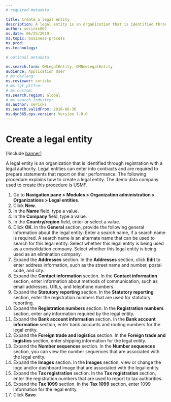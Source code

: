 ```yaml
--- 
# required metadata 
 
title: Create a legal entity
description: A legal entity is an organization that is identified through registration with a legal authority. 
author: sericks007
ms.date: 06/25/2019
ms.topic: business-process 
ms.prod:  
ms.technology:  
 
# optional metadata 
 
ms.search.form: OMLegalEntity, OMNewLegalEntity   
audience: Application User 
# ms.devlang:  
ms.reviewer: sericks
# ms.tgt_pltfrm:  
# ms.custom:  
ms.search.region: Global
# ms.search.industry: 
ms.author: sericks
ms.search.validFrom: 2016-06-30 
ms.dyn365.ops.version: Version 7.0.0 
---
```

# Create a legal entity

[!include [banner](../../includes/banner.md)]

A legal entity is an organization that is identified through registration with a legal authority. Legal entities can enter into contracts and are required to prepare statements that report on their performance. The following procedure explains how to create a legal entity. The demo data company used to create this procedure is USMF.

1. Go to **Navigation pane > Modules > Organization administration > Organizations > Legal entities**.
2. Click **New**.
3. In the **Name** field, type a value.
4. In the **Company** field, type a value.
5. In the **Country/region** field, enter or select a value.
6. Click **OK**. In the **General** section, provide the following general information about the legal entity: Enter a search name, if a search name is required. A search name is an alternate name that can be used to search for this legal entity. Select whether this legal entity is being used as a consolidation company. Select whether this legal entity is being used as an elimination company. 
7. Expand the **Addresses** section. In the **Addresses** section, click **Edit** to enter address information, such as the street name and number, postal code, and city.
8. Expand the **Contact information** section. In the **Contact information** section, enter information about methods of communication, such as email addresses, URLs, and telephone numbers. 
9. Expand the **Statutory reporting** section. In the **Statutory reporting** section, enter the registration numbers that are used for statutory reporting.
10. Expand the **Registration numbers** section. In the **Registration numbers** section, enter any information required by the legal entity.  
11. Expand the **Bank account information** section. In the **Bank account information** section, enter bank accounts and routing numbers for the legal entity.
12. Expand the **Foreign trade and logistics** section. In the **Foreign trade and logistics** section, enter shipping information for the legal entity.  
13. Expand the **Number sequences** section. In the **Number sequences** section, you can view the number sequences that are associated with the legal entity.  
14. Expand the **Images** section. In the **Images** section, view or change the logo and/or dashboard image that are associated with the legal entity.  
15. Expand the **Tax registration** section. In the **Tax registration** section, enter the registration numbers that are used to report to tax authorities.
16. Expand the **Tax 1099** section. In the **Tax 1099** section, enter 1099 information for the legal entity.  
17. Click **Save**.


<!---
title: Erstellen Sie eine juristische Person
description: Eine juristische Person ist eine Organisation, die über die Registrierung bei einer Behörde identifiziert wird.
author: sericks007
manager: AnnBe
ms.date: 06/25/2019
ms.topic: business-process
ms.prod: ''
ms.service: dynamics-ax-applications
ms.technology: ''
ms.search.form: OMLegalEntity, OMNewLegalEntity
audience: Application User
ms.reviewer: sericks
ms.search.region: Global
ms.author: sericks
ms.search.validFrom: 2016-06-30
ms.dyn365.ops.version: Version 7.0.0
ms.openlocfilehash: 54e3176ccf4bc3218afdf085f910e6d2a9c1b9ff
ms.sourcegitcommit: f5e31c34640add6d40308ac1365cc0ee60e60e24
ms.translationtype: HT
ms.contentlocale: 
ms.lasthandoff: 12/08/2020
ms.locfileid: "4694836"
---
# <a name="create-a-legal-entity"></a>Erstellen Sie eine juristische Person

[!include [banner](../../includes/banner.md)]

Eine juristische Person ist eine Organisation, die über die Registrierung bei einer Behörde identifiziert wird. Juristische Personen können Verträge abschließen und sind verpflichtet, Finanzaufstellungen zum Erstellen eines Berichts über ihre Vermögens-, Finanz- und Ertragslage vorzubereiten. Die folgende Prozedur zeigt, wie eine juristische Person erstellt wird. Das Demodatenunternehmen, das verwendet wird, um diese Prozedur zu erstellen, ist USMF.

1. Wechseln Sie zu **Navigationsseite > Module > Organisationsverwaltung > Organisationen > Juristische Personen**.
2. Klicken Sie auf **Neu**.
3. Geben Sie im Feld **Name** einen Wert ein.
4. Geben Sie im Feld **Unternehmen** einen Wert ein.
5. Wählen Sie im Feld **Land/Region** einen Wert aus, oder geben Sie einen Wert ein.
6. Klicken Sie auf **OK**. Stellen Sie im Abschnitt **Allgemein** die folgenden allgemeinen Informationen zur juristischen Person bereit: Geben Sie einen Suchbegriff ein, falls erforderlich. Ein Suchbegriff ist ein alternativer Name, der verwendet werden kann, um nach dieser juristischen Person zu suchen. Wählen Sie aus, ob diese juristische Person als Konsolidierungsunternehmen verwendet werden soll. Wählen Sie aus, ob diese juristische Person als Unternehmen mit Löschungseinträgen verwendet werden soll. 
7. Erweitern Sie den Abschnitt **Adressen**. Klicken Sie im Abschnitt **Adressen** auf **Bearbeiten**, um die Adressinformationen wie die Straße und Hausnummer, die Postleitzahl und den Ort einzugeben.
8. Erweitern Sie den Abschnitt **Kontaktinformationen**. Geben Sie im Abschnitt **Kontaktinformationen** Informationen zu den Kommunikationsmethoden ein, wie beispielsweise E-Mail-Adressen, URLs und Telefonnummern. 
9. Erweitern Sie den Bereich **Offenlegungspflicht**. Geben Sie im Abschnitt **Offenlegungspflicht** die Registrierungsnummern ein, die für die Offenlegungspflicht verwendet werden.
10. Erweitern Sie den Abschnitt **Registrierungsnummern**. Geben Sie im Abschnitt **Registrierungsnummern** alle Informationen ein, die für die juristische Person erforderlich sind.  
11. Erweitern Sie den Abschnitt **Bankkontoinformationen**. Geben Sie im Abschnitt **Bankkontinformationen** die Bankkonten und Bankleitzahlen für die juristische Person ein.
12. Erweitern Sie den Abschnitt **Außenhandel und Logistik**. Geben Sie im Abschnitt **Außenhandel und Logistik** die Versandinformationen für die juristische Person ein.  
13. Erweitern Sie den Abschnitt **Nummernkreise**. Im Abschnitt **Nummernkreise** können Sie die Nummernkreise anzeigen, die der juristischen Person zugeordnet sind.  
14. Erweitern Sie den Abschnitt **Bilder**. Im Abschnitt **Bilder** zeigen Sie das Logo und/oder Dashboardbild an, das der juristischen Person zugeordnet ist, oder ändern Sie es.  
15. Erweitern Sie den Abschnitt **Steuerregistrierung**. Geben Sie im Abschnitt **Steuerregistrierung** die Registrierungsnummern ein, die für die Meldung bei Steuerbehörden verwendet werden.
16. Erweitern Sie den Abschnitt **Steuererklärung (US 1099)**. Geben Sie im Abschnitt **Steuererklärung (US 1099)** die Informationen zur Steuererklärung (US 1099) für die juristische Person ein.  
17. Klicken Sie auf **Speichern**.
--->